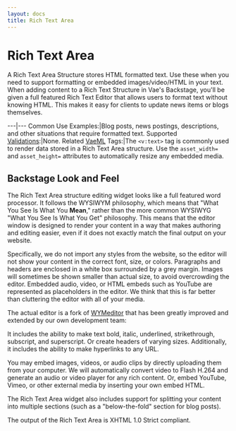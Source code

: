 ```yaml
---
layout: docs
title: Rich Text Area
---
```


# Rich Text Area

A Rich Text Area Structure stores HTML formatted text. Use these when
you need to support formatting or embedded images/video/HTML in your
text. When adding content to a Rich Text Structure in Vae's Backstage,
you'll be given a full featured Rich Text Editor that allows users to
format text without knowing HTML. This makes it easy for clients to
update news items or blogs themselves.

---|---
Common Use Examples:|Blog posts, news postings, descriptions, and other situations that require formatted text.
Supported [Validations](/validations/):|None.
Related [VaeML](/vaeml/) Tags:|The `<v:text>` tag is commonly used to render data stored in a Rich Text Area structure. Use the `asset_width=` and `asset_height=` attributes to automatically resize any embedded media.

## Backstage Look and Feel

The Rich Text Area structure editing widget looks like a full featured
word processor. It follows the WYSIWYM philosophy, which means that
"What You See Is What You **Mean**," rather than the more common WYSIWYG
"What You See Is What You Get" philosophy. This means that the editor
window is designed to render your content in a way that makes authoring
and editing easier, even if it does not exactly match the final output
on your website.

Specifically, we do not import any styles from the website, so the
editor will not show your content in the correct font, size, or colors.
Paragraphs and headers are enclosed in a white box surrounded by a grey
margin. Images will sometimes be shown smaller than actual size, to
avoid overcrowding the editor. Embedded audio, video, or HTML embeds
such as YouTube are represented as placeholders in the editor. We think
that this is far better than cluttering the editor with all of your
media.

The actual editor is a fork of [WYMeditor](http://www.wymeditor.org/)
that has been greatly improved and extended by our own development team:

It includes the ability to make text bold, italic, underlined,
strikethrough, subscript, and superscript. Or create headers of varying
sizes. Additionally, it includes the ability to make hyperlinks to any
URL.

You may embed images, videos, or audio clips by directly uploading them
from your computer. We will automatically convert video to Flash H.264
and generate an audio or video player for any rich content. Or, embed
YouTube, Vimeo, or other external media by inserting your own embed
HTML.

The Rich Text Area widget also includes support for splitting your
content into multiple sections (such as a "below-the-fold" section for
blog posts).

The output of the Rich Text Area is XHTML 1.0 Strict compliant.
